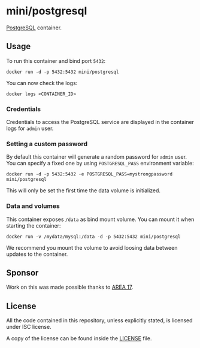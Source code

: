 # mini/postgresql

[PostgreSQL](http://www.postgresql.org/) container.

## Usage

To run this container and bind port `5432`:

```
docker run -d -p 5432:5432 mini/postgresql
```

You can now check the logs:

```
docker logs <CONTAINER_ID>
```

### Credentials

Credentials to access the PostgreSQL service are displayed in the container
logs for `admin` user.

### Setting a custom password

By default this container will generate a random password for `admin` user.
You can specify a fixed one by using `POSTGRESQL_PASS` environment variable:

```
docker run -d -p 5432:5432 -e POSTGRESQL_PASS=mystrongpassword mini/postgresql
```

This will only be set the first time the data volume is initialized.

### Data and volumes

This container exposes `/data` as bind mount volume. You can mount it
when starting the container:

```
docker run -v /mydata/mysql:/data -d -p 5432:5432 mini/postgresql
```

We recommend you mount the volume to avoid loosing data between updates to the
container.

## Sponsor

Work on this was made possible thanks to [AREA 17](http://www.area17.com).

## License

All the code contained in this repository, unless explicitly stated, is
licensed under ISC license.

A copy of the license can be found inside the [LICENSE](LICENSE) file.
